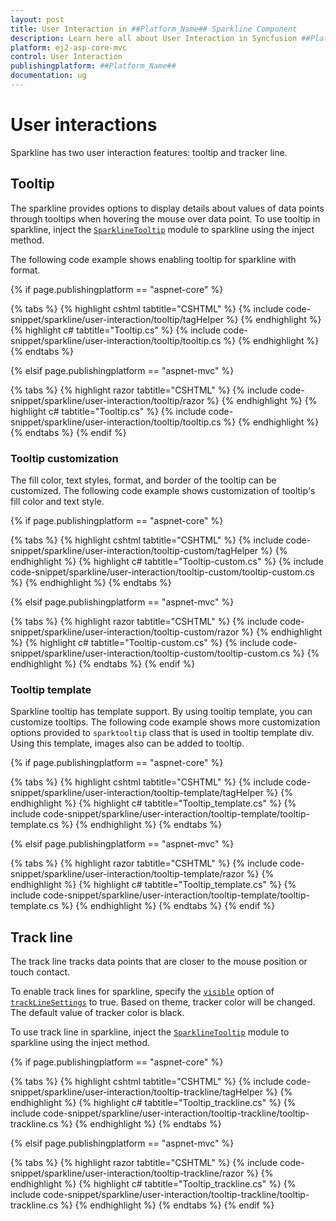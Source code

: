 ```yaml
---
layout: post
title: User Interaction in ##Platform_Name## Sparkline Component
description: Learn here all about User Interaction in Syncfusion ##Platform_Name## Sparkline component of Syncfusion Essential JS 2 and more.
platform: ej2-asp-core-mvc
control: User Interaction
publishingplatform: ##Platform_Name##
documentation: ug
---
```



# User interactions

Sparkline has two user interaction features: tooltip and tracker line.

## Tooltip

The sparkline provides options to display details about values of data points through tooltips when hovering the mouse over data point. To use tooltip in sparkline, inject the [`SparklineTooltip`](https://help.syncfusion.com/cr/aspnetcore-js2/Syncfusion.EJ2~Syncfusion.EJ2.Charts.SparklineSparklineTooltipSettings.html) module to sparkline using the inject method.

The following code example shows enabling tooltip for sparkline with format.

{% if page.publishingplatform == "aspnet-core" %}

{% tabs %}
{% highlight cshtml tabtitle="CSHTML" %}
{% include code-snippet/sparkline/user-interaction/tooltip/tagHelper %}
{% endhighlight %}
{% highlight c# tabtitle="Tooltip.cs" %}
{% include code-snippet/sparkline/user-interaction/tooltip/tooltip.cs %}
{% endhighlight %}
{% endtabs %}

{% elsif page.publishingplatform == "aspnet-mvc" %}

{% tabs %}
{% highlight razor tabtitle="CSHTML" %}
{% include code-snippet/sparkline/user-interaction/tooltip/razor %}
{% endhighlight %}
{% highlight c# tabtitle="Tooltip.cs" %}
{% include code-snippet/sparkline/user-interaction/tooltip/tooltip.cs %}
{% endhighlight %}
{% endtabs %}
{% endif %}



### Tooltip customization

The fill color, text styles, format, and border of the tooltip can be customized. The following code example shows customization of tooltip's fill color and text style.

{% if page.publishingplatform == "aspnet-core" %}

{% tabs %}
{% highlight cshtml tabtitle="CSHTML" %}
{% include code-snippet/sparkline/user-interaction/tooltip-custom/tagHelper %}
{% endhighlight %}
{% highlight c# tabtitle="Tooltip-custom.cs" %}
{% include code-snippet/sparkline/user-interaction/tooltip-custom/tooltip-custom.cs %}
{% endhighlight %}
{% endtabs %}

{% elsif page.publishingplatform == "aspnet-mvc" %}

{% tabs %}
{% highlight razor tabtitle="CSHTML" %}
{% include code-snippet/sparkline/user-interaction/tooltip-custom/razor %}
{% endhighlight %}
{% highlight c# tabtitle="Tooltip-custom.cs" %}
{% include code-snippet/sparkline/user-interaction/tooltip-custom/tooltip-custom.cs %}
{% endhighlight %}
{% endtabs %}
{% endif %}



### Tooltip template

Sparkline tooltip has template support. By using tooltip template, you can customize tooltips. The following code example shows more customization options provided to  `sparktooltip` class that is used in tooltip template div. Using this template, images also can be added to tooltip.

{% if page.publishingplatform == "aspnet-core" %}

{% tabs %}
{% highlight cshtml tabtitle="CSHTML" %}
{% include code-snippet/sparkline/user-interaction/tooltip-template/tagHelper %}
{% endhighlight %}
{% highlight c# tabtitle="Tooltip_template.cs" %}
{% include code-snippet/sparkline/user-interaction/tooltip-template/tooltip-template.cs %}
{% endhighlight %}
{% endtabs %}

{% elsif page.publishingplatform == "aspnet-mvc" %}

{% tabs %}
{% highlight razor tabtitle="CSHTML" %}
{% include code-snippet/sparkline/user-interaction/tooltip-template/razor %}
{% endhighlight %}
{% highlight c# tabtitle="Tooltip_template.cs" %}
{% include code-snippet/sparkline/user-interaction/tooltip-template/tooltip-template.cs %}
{% endhighlight %}
{% endtabs %}
{% endif %}



## Track line

The track line tracks data points that are closer to the mouse position or touch contact.

To enable track lines for sparkline, specify the [`visible`](https://help.syncfusion.com/cr/aspnetcore-js2/Syncfusion.EJ2~Syncfusion.EJ2.Charts.SparklineTrackLineSettings~Visible.html) option of  [`trackLineSettings`](https://help.syncfusion.com/cr/aspnetcore-js2/Syncfusion.EJ2~Syncfusion.EJ2.Charts.SparklineTrackLineSettings.html) to true. Based on theme, tracker color will be changed. The default value of tracker color is black.

To use track line in sparkline, inject the [`SparklineTooltip`](https://help.syncfusion.com/cr/aspnetcore-js2/Syncfusion.EJ2~Syncfusion.EJ2.Charts.SparklineSparklineTooltipSettings.html) module to sparkline using the inject method.

{% if page.publishingplatform == "aspnet-core" %}

{% tabs %}
{% highlight cshtml tabtitle="CSHTML" %}
{% include code-snippet/sparkline/user-interaction/tooltip-trackline/tagHelper %}
{% endhighlight %}
{% highlight c# tabtitle="Tooltip_trackline.cs" %}
{% include code-snippet/sparkline/user-interaction/tooltip-trackline/tooltip-trackline.cs %}
{% endhighlight %}
{% endtabs %}

{% elsif page.publishingplatform == "aspnet-mvc" %}

{% tabs %}
{% highlight razor tabtitle="CSHTML" %}
{% include code-snippet/sparkline/user-interaction/tooltip-trackline/razor %}
{% endhighlight %}
{% highlight c# tabtitle="Tooltip_trackline.cs" %}
{% include code-snippet/sparkline/user-interaction/tooltip-trackline/tooltip-trackline.cs %}
{% endhighlight %}
{% endtabs %}
{% endif %}

